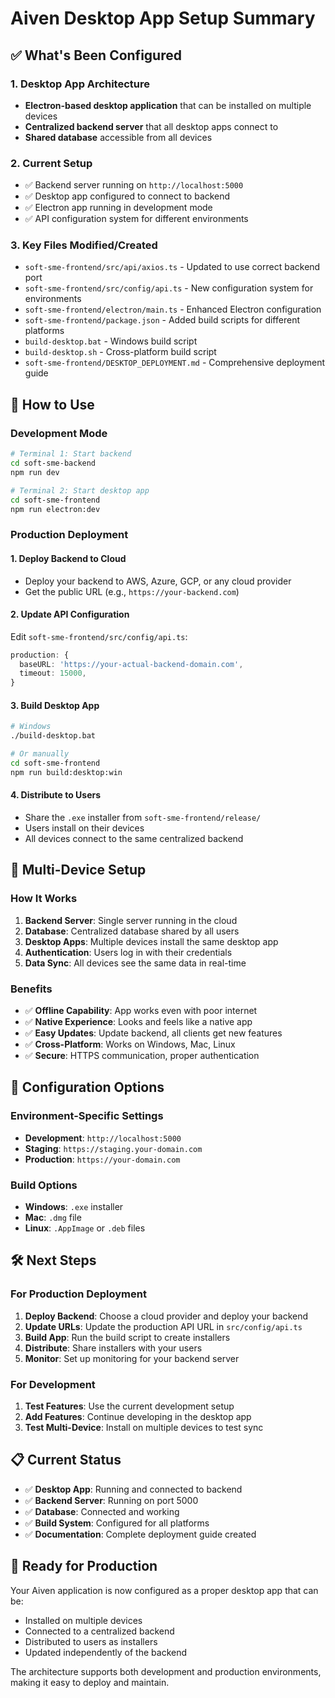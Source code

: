# Aiven Desktop App Setup Summary

## ✅ What's Been Configured

### 1. **Desktop App Architecture**
- **Electron-based desktop application** that can be installed on multiple devices
- **Centralized backend server** that all desktop apps connect to
- **Shared database** accessible from all devices

### 2. **Current Setup**
- ✅ Backend server running on `http://localhost:5000`
- ✅ Desktop app configured to connect to backend
- ✅ Electron app running in development mode
- ✅ API configuration system for different environments

### 3. **Key Files Modified/Created**
- `soft-sme-frontend/src/api/axios.ts` - Updated to use correct backend port
- `soft-sme-frontend/src/config/api.ts` - New configuration system for environments
- `soft-sme-frontend/electron/main.ts` - Enhanced Electron configuration
- `soft-sme-frontend/package.json` - Added build scripts for different platforms
- `build-desktop.bat` - Windows build script
- `build-desktop.sh` - Cross-platform build script
- `soft-sme-frontend/DESKTOP_DEPLOYMENT.md` - Comprehensive deployment guide

## 🚀 How to Use

### Development Mode
```bash
# Terminal 1: Start backend
cd soft-sme-backend
npm run dev

# Terminal 2: Start desktop app
cd soft-sme-frontend
npm run electron:dev
```

### Production Deployment

#### 1. Deploy Backend to Cloud
- Deploy your backend to AWS, Azure, GCP, or any cloud provider
- Get the public URL (e.g., `https://your-backend.com`)

#### 2. Update API Configuration
Edit `soft-sme-frontend/src/config/api.ts`:
```typescript
production: {
  baseURL: 'https://your-actual-backend-domain.com',
  timeout: 15000,
}
```

#### 3. Build Desktop App
```bash
# Windows
./build-desktop.bat

# Or manually
cd soft-sme-frontend
npm run build:desktop:win
```

#### 4. Distribute to Users
- Share the `.exe` installer from `soft-sme-frontend/release/`
- Users install on their devices
- All devices connect to the same centralized backend

## 📱 Multi-Device Setup

### How It Works
1. **Backend Server**: Single server running in the cloud
2. **Database**: Centralized database shared by all users
3. **Desktop Apps**: Multiple devices install the same desktop app
4. **Authentication**: Users log in with their credentials
5. **Data Sync**: All devices see the same data in real-time

### Benefits
- ✅ **Offline Capability**: App works even with poor internet
- ✅ **Native Experience**: Looks and feels like a native app
- ✅ **Easy Updates**: Update backend, all clients get new features
- ✅ **Cross-Platform**: Works on Windows, Mac, Linux
- ✅ **Secure**: HTTPS communication, proper authentication

## 🔧 Configuration Options

### Environment-Specific Settings
- **Development**: `http://localhost:5000`
- **Staging**: `https://staging.your-domain.com`
- **Production**: `https://your-domain.com`

### Build Options
- **Windows**: `.exe` installer
- **Mac**: `.dmg` file
- **Linux**: `.AppImage` or `.deb` files

## 🛠️ Next Steps

### For Production Deployment
1. **Deploy Backend**: Choose a cloud provider and deploy your backend
2. **Update URLs**: Update the production API URL in `src/config/api.ts`
3. **Build App**: Run the build script to create installers
4. **Distribute**: Share installers with your users
5. **Monitor**: Set up monitoring for your backend server

### For Development
1. **Test Features**: Use the current development setup
2. **Add Features**: Continue developing in the desktop app
3. **Test Multi-Device**: Install on multiple devices to test sync

## 📋 Current Status

- ✅ **Desktop App**: Running and connected to backend
- ✅ **Backend Server**: Running on port 5000
- ✅ **Database**: Connected and working
- ✅ **Build System**: Configured for all platforms
- ✅ **Documentation**: Complete deployment guide created

## 🎯 Ready for Production

Your Aiven application is now configured as a proper desktop app that can be:
- Installed on multiple devices
- Connected to a centralized backend
- Distributed to users as installers
- Updated independently of the backend

The architecture supports both development and production environments, making it easy to deploy and maintain. 